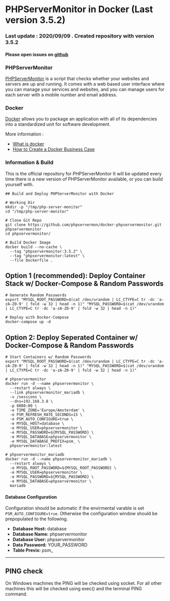 
# PHPServerMonitor in Docker (Last version 3.5.2)

### Last update : 2020/09/09 . Created repository with version 3.5.2
#### Please open issues on [github](https://github.com/Quentinvarquet/docker-phpservermonitor/issues)

### PHPServerMonitor

[PHPServerMonitor](http://www.phpservermonitor.org/) is a script that checks whether your websites and servers are up and running. It comes with a web based user interface where you can manage your services and websites, and you can manage users for each server with a mobile number and email address.

### Docker

[Docker](https://www.docker.com/) allows you to package an application with all of its dependencies into a standardized unit for software development.

More information : 

* [What is docker](https://www.docker.com/what-docker)
* [How to Create a Docker Business Case](https://www.brianchristner.io/how-to-create-a-docker-business-case/)

### Information & Build

This is the official repository for PHPServerMonitor
It will be updated every time there is a new version of PHPServerMonitor available, or you can build yourself with.

```
## Build and Deploy PHPServerMonitor with Docker

# Working Dir
mkdir -p "/tmp/php-server-monitor"
cd "/tmp/php-server-monitor"

# Clone Git Repo
git clone https://github.com/phpservermon/docker-phpservermonitor.git phpservermonitor
cd phpservermonitor/

# Build Docker Image
docker build --no-cache \
  --tag "phpservermonitor:3.5.2" \
  --tag "phpservermonitor:latest" \
  --file Dockerfile .
```


## Option 1 (recommended): Deploy Container Stack w/ Docker-Compose & Random Passwords

```
# Generate Random Passwords
export "MYSQL_ROOT_PASSWORD=$(cat /dev/urandom | LC_CTYPE=C tr -dc 'a-zA-Z0-9' | fold -w 32 | head -n 1)" "MYSQL_PASSWORD=$(cat /dev/urandom | LC_CTYPE=C tr -dc 'a-zA-Z0-9' | fold -w 32 | head -n 1)"

# Deploy with Docker-Compose
docker-compose up -d
```

## Option 2: Deploy Seperated Container w/ Docker-Compose & Random Passwords

```
# Start Containers w/ Random Passwords
export "MYSQL_ROOT_PASSWORD=$(cat /dev/urandom | LC_CTYPE=C tr -dc 'a-zA-Z0-9' | fold -w 32 | head -n 1)" "MYSQL_PASSWORD=$(cat /dev/urandom | LC_CTYPE=C tr -dc 'a-zA-Z0-9' | fold -w 32 | head -n 1)"

# phpservermonitor
docker run -d --name phpservermonitor \
  --restart always \
  --link phpservermonitor_mariadb \
  -v /sessions \
  --dns=192.168.3.8 \
  -p 8080:80 \
  -e TIME_ZONE='Europe/Amsterdam' \
  -e PSM_REFRESH_RATE_SECONDS=15 \
  -e PSM_AUTO_CONFIGURE=true \
  -e MYSQL_HOST=database \
  -e MYSQL_USER=phpservermonitor \
  -e MYSQL_PASSWORD=${MYSQL_PASSWORD} \
  -e MYSQL_DATABASE=phpservermonitor \
  -e MYSQL_DATABASE_PREFIX=psm_ \
  phpservermonitor:latest

# phpservermonitor_mariadb
docker run -d --name phpservermonitor_mariadb \
  --restart always \
  -e MYSQL_ROOT_PASSWORD=${MYSQL_ROOT_PASSWORD} \
  -e MYSQL_USER=phpservermonitor \
  -e MYSQL_PASSWORD=${MYSQL_PASSWORD} \
  -e MYSQL_DATABASE=phpservermonitor \
  mariadb
```

#### Database Configuration

Configuration should be automatic if the envirmental varable is set `PSM_AUTO_CONFIGURE=true`. Otherwise the configuration window should be prepopulated to the following.

* **Database Host:** database
* **Database Name:** phpservermonitor
* **Database User:** phpservermonitor
* **Data Password:** YOUR_PASSWORD
* **Table Previx:** psm_

-----

## PING check
On Windows machines the PING will be checked using socket.
For all other machines this will be checked using exec() and the terminal PING command.
